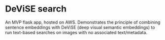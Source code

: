 # DeViSE search
An MVP flask app, hosted on AWS. Demonstrates the principle of combining sentence embeddings with DeViSE (deep visual semantic embeddings) to run text-based searches on images with no associated text/metadata.